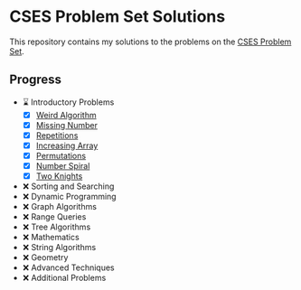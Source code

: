 # CSES Problem Set Solutions

This repository contains my solutions to the problems on the [CSES Problem Set](https://cses.fi/problemset/).

## Progress

- ⌛ Introductory Problems
  - [x] [Weird Algorithm](introductory_problems/weird_algorithm/main.cpp)
  - [x] [Missing Number](introductory_problems/missing_number/main.cpp)
  - [x] [Repetitions](introductory_problems/repetitions/main.cpp)
  - [x] [Increasing Array](introductory_problems/increasing_array/main.cpp)
  - [x] [Permutations](introductory_problems/permutations/main.cpp)
  - [x] [Number Spiral](introductory_problems/number_spiral/main.cpp)
  - [x] [Two Knights](introductory_problems/two_knights/main.cpp)
- ❌ Sorting and Searching
- ❌ Dynamic Programming
- ❌ Graph Algorithms
- ❌ Range Queries
- ❌ Tree Algorithms
- ❌ Mathematics
- ❌ String Algorithms
- ❌ Geometry
- ❌ Advanced Techniques
- ❌ Additional Problems